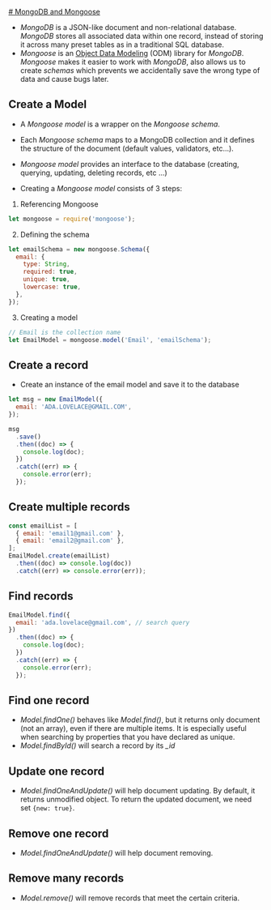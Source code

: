 [# MongoDB and Mongoose](https://www.freecodecamp.org/learn/back-end-development-and-apis/#mongodb-and-mongoose)

- _MongoDB_ is a JSON-like document and non-relational database. _MongoDB_ stores all associated data within one record, instead of storing it across many preset tables as in a traditional SQL database.
- _Mongoose_ is an [Object Data Modeling](https://www.mongodb.com/developer/article/mongoose-versus-nodejs-driver/#object-data-modeling-in-mongodb) (ODM) library for _MongoDB_. _Mongoose_ makes it easier to work with _MongoDB_, also allows us to create _schemas_ which prevents we accidentally save the wrong type of data and cause bugs later.

## Create a Model

- A _Mongoose model_ is a wrapper on the _Mongoose schema_.
- Each _Mongoose schema_ maps to a MongoDB collection and it defines the structure of the document (default values, validators, etc...).
- _Mongoose model_ provides an interface to the database (creating, querying, updating, deleting records, etc ...)

- Creating a _Mongoose model_ consists of 3 steps:

1. Referencing Mongoose

```js
let mongoose = require('mongoose');
```

2. Defining the schema

```js
let emailSchema = new mongoose.Schema({
  email: {
    type: String,
    required: true,
    unique: true,
    lowercase: true,
  },
});
```

3. Creating a model

```js
// Email is the collection name
let EmailModel = mongoose.model('Email', 'emailSchema');
```

## Create a record

- Create an instance of the email model and save it to the database

```js
let msg = new EmailModel({
  email: 'ADA.LOVELACE@GMAIL.COM',
});

msg
  .save()
  .then((doc) => {
    console.log(doc);
  })
  .catch((err) => {
    console.error(err);
  });
```

## Create multiple records

```js
const emailList = [
  { email: 'email1@gmail.com' },
  { email: 'email2@gmail.com' },
];
EmailModel.create(emailList)
  .then((doc) => console.log(doc))
  .catch((err) => console.error(err));
```

## Find records

```js
EmailModel.find({
  email: 'ada.lovelace@gmail.com', // search query
})
  .then((doc) => {
    console.log(doc);
  })
  .catch((err) => {
    console.error(err);
  });
```

## Find one record

- _Model.findOne()_ behaves like _Model.find()_, but it returns only document (not an array), even if there are multiple items. It is especially useful when searching by properties that you have declared as unique.
- _Model.findById()_ will search a record by its _\_id_

## Update one record

- _Model.findOneAndUpdate()_ will help document updating. By default, it returns unmodified object. To return the updated document, we need set `{new: true}`.

## Remove one record

- _Model.findOneAndUpdate()_ will help document removing.

## Remove many records

- _Model.remove()_ will remove records that meet the certain criteria.
